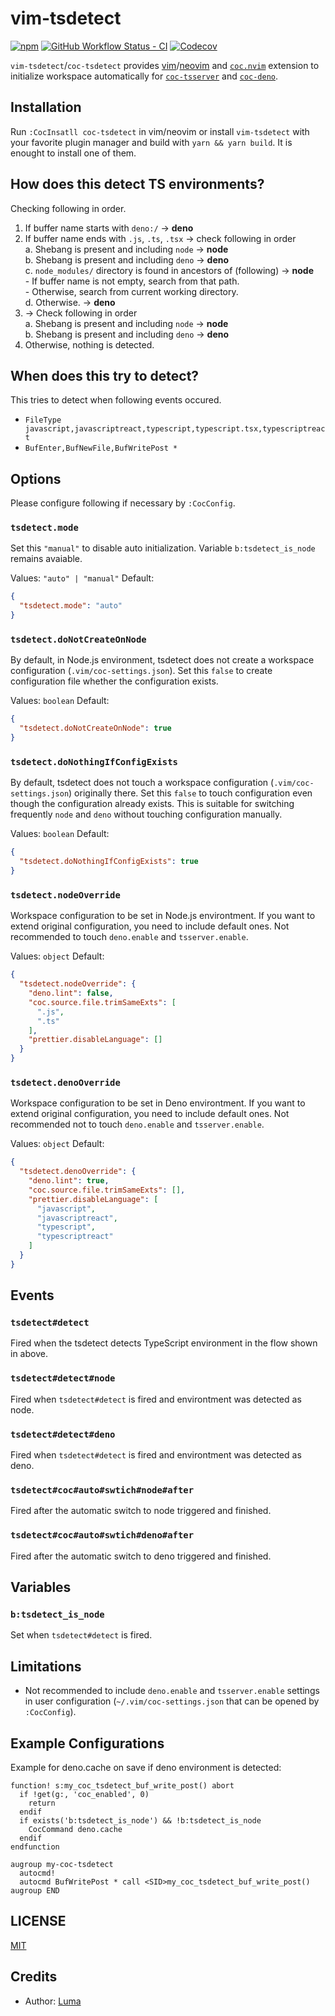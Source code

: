 # vim-tsdetect

[![npm](https://img.shields.io/npm/v/coc-tsdetect?style=flat-square)](https://www.npmjs.com/package/coc-tsdetect)
[![GitHub Workflow Status - CI](https://img.shields.io/github/workflow/status/LumaKernel/vim-tsdetect/CI?style=flat-square)](https://github.com/LumaKernel/vim-tsdetect/actions/workflows/ci.yml?query=branch%3Amain)
[![Codecov](https://img.shields.io/codecov/c/github/LumaKernel/vim-tsdetect?style=flat-square)](https://app.codecov.io/gh/LumaKernel/vim-tsdetect)

`vim-tsdetect`/`coc-tsdetect` provides [vim](https://github.com/vim/vim)/[neovim](https://github.com/neovim/neovim) and [`coc.nvim`](https://github.com/neoclide/coc.nvim) extension to initialize workspace automatically for [`coc-tsserver`](https://github.com/neoclide/coc-tsserver) and [`coc-deno`](https://github.com/fannheyward/coc-deno).

## Installation

Run `:CocInsatll coc-tsdetect` in vim/neovim or install `vim-tsdetect` with your favorite plugin manager and build with `yarn && yarn build`. It is enought to install one of them.

## How does this detect TS environments?

Checking following in order.

1. If buffer name starts with `deno:/` -> **deno**  
2. If buffer name ends with `.js`, `.ts`, `.tsx` -> check following in order  
    a. Shebang is present and including `node` -> **node**  
    b. Shebang is present and including `deno` -> **deno**  
    c. `node_modules/` directory is found in ancestors of (following) -> **node**  
        - If buffer name is not empty, search from that path.  
        - Otherwise, search from current working directory.  
    d. Otherwise. -> **deno**  
3. -> Check following in order  
    a. Shebang is present and including `node` -> **node**  
    b. Shebang is present and including `deno` -> **deno**  
4. Otherwise, nothing is detected.  

## When does this try to detect?

This tries to detect when following events occured.
- `FileType javascript,javascriptreact,typescript,typescript.tsx,typescriptreact`
- `BufEnter,BufNewFile,BufWritePost *`

## Options

Please configure following if necessary by `:CocConfig`.

### `tsdetect.mode`

Set this `"manual"` to disable auto initialization. Variable `b:tsdetect_is_node` remains avaiable.

Values: `"auto" | "manual"`
Default:

```json
{
  "tsdetect.mode": "auto"
}
```

### `tsdetect.doNotCreateOnNode`

By default, in Node.js environment, tsdetect does not create a workspace configuration (`.vim/coc-settings.json`). Set this `false` to create configuration file whether the configuration exists.

Values: `boolean`
Default:

```json
{
  "tsdetect.doNotCreateOnNode": true
}
```

### `tsdetect.doNothingIfConfigExists`

By default, tsdetect does not touch a workspace configuration (`.vim/coc-settings.json`) originally there. Set this `false` to touch configuration even though the configuration already exists. This is suitable for switching frequently `node` and `deno` without touching configuration manually.


Values: `boolean`
Default:

```json
{
  "tsdetect.doNothingIfConfigExists": true
}
```

### `tsdetect.nodeOverride`

Workspace configuration to be set in Node.js environtment. If you want to extend original configuration, you need to include default ones. Not recommended to touch `deno.enable` and `tsserver.enable`.

Values: `object`
Default:

```json
{
  "tsdetect.nodeOverride": {
    "deno.lint": false,
    "coc.source.file.trimSameExts": [
      ".js",
      ".ts"
    ],
    "prettier.disableLanguage": []
  }
}
```

### `tsdetect.denoOverride`

Workspace configuration to be set in Deno environtment. If you want to extend original configuration, you need to include default ones. Not recommended not to touch `deno.enable` and `tsserver.enable`.

Values: `object`
Default:

```json
{
  "tsdetect.denoOverride": {
    "deno.lint": true,
    "coc.source.file.trimSameExts": [],
    "prettier.disableLanguage": [
      "javascript",
      "javascriptreact",
      "typescript",
      "typescriptreact"
    ]
  }
}
```

## Events

### `tsdetect#detect`

Fired when the tsdetect detects TypeScript environment in the flow shown in above.

### `tsdetect#detect#node`

Fired when `tsdetect#detect` is fired and environtment was detected as node.

### `tsdetect#detect#deno`

Fired when `tsdetect#detect` is fired and environtment was detected as deno.

### `tsdetect#coc#auto#swtich#node#after`

Fired after the automatic switch to node triggered and finished.

### `tsdetect#coc#auto#swtich#deno#after`

Fired after the automatic switch to deno triggered and finished.

## Variables

### `b:tsdetect_is_node`

Set when `tsdetect#detect` is fired.

## Limitations

- Not recommended to include `deno.enable` and `tsserver.enable` settings in user configuration (`~/.vim/coc-settings.json` that can be opened by `:CocConfig`).

## Example Configurations

Example for deno.cache on save if deno environment is detected:
```vim
function! s:my_coc_tsdetect_buf_write_post() abort
  if !get(g:, 'coc_enabled', 0)
    return
  endif
  if exists('b:tsdetect_is_node') && !b:tsdetect_is_node
    CocCommand deno.cache
  endif
endfunction

augroup my-coc-tsdetect
  autocmd!
  autocmd BufWritePost * call <SID>my_coc_tsdetect_buf_write_post()
augroup END
```

## LICENSE

[MIT](./LICENSE)

## Credits

- Author: [Luma](https://github.com/LumaKernel)
